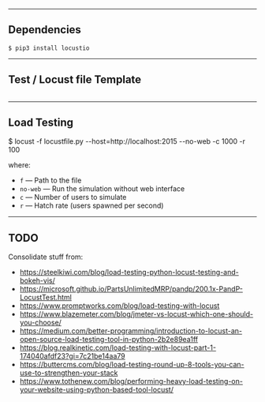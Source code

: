 
------------
Dependencies
------------

```
$ pip3 install locustio
```

---------------------------
Test / Locust file Template
---------------------------

```

```

------------
Load Testing
------------

$ locust -f locustfile.py --host=http://localhost:2015 --no-web -c 1000 -r 100

where:

+ `f` — Path to the file
+ `no-web` — Run the simulation without web interface
+ `c` — Number of users to simulate
+ `r` — Hatch rate (users spawned per second)


----
TODO
----

Consolidate stuff from:

+ https://steelkiwi.com/blog/load-testing-python-locust-testing-and-bokeh-vis/
+ https://microsoft.github.io/PartsUnlimitedMRP/pandp/200.1x-PandP-LocustTest.html
+ https://www.promptworks.com/blog/load-testing-with-locust
+ https://www.blazemeter.com/blog/jmeter-vs-locust-which-one-should-you-choose/
+ https://medium.com/better-programming/introduction-to-locust-an-open-source-load-testing-tool-in-python-2b2e89ea1ff
+ https://blog.realkinetic.com/load-testing-with-locust-part-1-174040afdf23?gi=7c21be14aa79
+ https://buttercms.com/blog/load-testing-round-up-8-tools-you-can-use-to-strengthen-your-stack
+ https://www.tothenew.com/blog/performing-heavy-load-testing-on-your-website-using-python-based-tool-locust/
